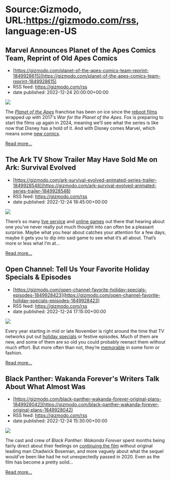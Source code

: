 # Source:Gizmodo, URL:https://gizmodo.com/rss, language:en-US

## Marvel Announces Planet of the Apes Comics Team, Reprint of Old Apes Comics
 - [https://gizmodo.com/planet-of-the-apes-comics-team-reprint-1849928615](https://gizmodo.com/planet-of-the-apes-comics-team-reprint-1849928615)
 - RSS feed: https://gizmodo.com/rss
 - date published: 2022-12-24 20:00:00+00:00

<img src="https://i.kinja-img.com/gawker-media/image/upload/s--nRoRzlLp--/c_fit,fl_progressive,q_80,w_636/af5238cb0e11ea6adafbe33018e30f79.jpg" /><p>The <a href="https://gizmodo.com/kingdom-of-the-planet-of-the-apes-movie-sequel-was-ball-1849597211"><em>Planet of the Apes</em></a><em> </em>franchise has been on ice since the <a href="https://gizmodo.com/the-next-planet-of-the-apes-movie-will-continue-caesar-1841790721">reboot films</a> wrapped up with 2017's <em>War for the Planet of the Apes. </em>Fox is preparing to start the films up again in 2024, meaning we’ll see what the series is like now that Disney has a hold of it. And with Disney comes Marvel, which means some <a href="https://gizmodo.com/planet-of-the-apes-makes-a-marvel-comics-return-1849078191">new comics</a>.<br /></p><p><a href="https://gizmodo.com/planet-of-the-apes-comics-team-reprint-1849928615">Read more...</a></p>

## The Ark TV Show Trailer May Have Sold Me on Ark: Survival Evolved
 - [https://gizmodo.com/ark-survival-evolved-animated-series-trailer-1849928548](https://gizmodo.com/ark-survival-evolved-animated-series-trailer-1849928548)
 - RSS feed: https://gizmodo.com/rss
 - date published: 2022-12-24 18:45:00+00:00

<img src="https://i.kinja-img.com/gawker-media/image/upload/s--9R8i0LuH--/c_fit,fl_progressive,q_80,w_636/58aab8b3061e4d9427014c387ad63fe3.jpg" /><p>There’s so many <a href="https://gizmodo.com/destiny-2-witch-queen-campaign-breakdown-1848594225">live service</a> and <a href="https://gizmodo.com/final-fantasy-xiv-1-0-ending-10th-anniversary-square-en-1849774371">online games</a> out there that hearing about one you’ve never really put much thought into can often be a pleasant surprise. Maybe what you hear about catches your attention for a few days, maybe it gets you to dip into said game to see what it’s all about. That’s more or less what I’m at…</p><p><a href="https://gizmodo.com/ark-survival-evolved-animated-series-trailer-1849928548">Read more...</a></p>

## Open Channel: Tell Us Your Favorite Holiday Specials & Episodes
 - [https://gizmodo.com/open-channel-favorite-holiday-specials-episodes-1849928423](https://gizmodo.com/open-channel-favorite-holiday-specials-episodes-1849928423)
 - RSS feed: https://gizmodo.com/rss
 - date published: 2022-12-24 17:15:00+00:00

<img src="https://i.kinja-img.com/gawker-media/image/upload/s--puY-7MNS--/c_fit,fl_progressive,q_80,w_636/d06d166e6c97116e11d3d3a235a8d144.jpg" /><p>Every year starting in mid or late November is right around the time that TV networks put out <a href="https://gizmodo.com/guardians-of-the-galaxy-holiday-special-review-marvel-1849812929">holiday specials</a> or festive episodes. Much of them are new, and some of them are so old you could probably reenact them without much effort. But more often than not, they’re <a href="https://gizmodo.com/worst-episode-ever-extreme-dinosaurs-christmas-holiday-1849866869">memorable</a> in some form or fashion.<br /></p><p><a href="https://gizmodo.com/open-channel-favorite-holiday-specials-episodes-1849928423">Read more...</a></p>

## Black Panther: Wakanda Forever's Writers Talk About What Almost Was
 - [https://gizmodo.com/black-panther-wakanda-forever-original-plans-1849928042](https://gizmodo.com/black-panther-wakanda-forever-original-plans-1849928042)
 - RSS feed: https://gizmodo.com/rss
 - date published: 2022-12-24 15:30:00+00:00

<img src="https://i.kinja-img.com/gawker-media/image/upload/s--tyfwzNJU--/c_fit,fl_progressive,q_80,w_636/06756aa0c268a45d196f3d5b65b1bd53.jpg" /><p>The cast and crew of <em>Black Panther: Wakanda Forever </em>spent months being fairly direct about their feelings on <a href="https://gizmodo.com/black-panther-wakanda-forever-ryan-coogler-changes-1849578987">continuing the film</a> without original leading man Chadwick Boseman, and more vaguely about what the sequel would’ve been like had he not unexpectedly passed in 2020. Even as the film has become a pretty solid…</p><p><a href="https://gizmodo.com/black-panther-wakanda-forever-original-plans-1849928042">Read more...</a></p>

